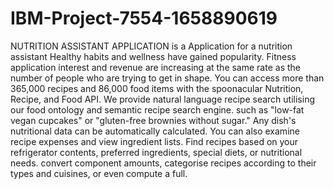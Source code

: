 # IBM-Project-7554-1658890619
NUTRITION ASSISTANT APPLICATION is a
Application for a nutrition assistant Healthy habits and wellness have gained popularity. Fitness application interest and revenue are increasing at the same rate as the number of people who are trying to get in shape. You can access more than 365,000 recipes and 86,000 food items with the spoonacular Nutrition, Recipe, and Food API. We provide natural language recipe search utilising our food ontology and semantic recipe search engine. such as "low-fat vegan cupcakes" or "gluten-free brownies without sugar." Any dish's nutritional data can be automatically calculated. You can also examine recipe expenses and view ingredient lists. Find recipes based on your refrigerator contents, preferred ingredients, special diets, or nutritional needs. convert component amounts, categorise recipes according to their types and cuisines, or even compute a full.

